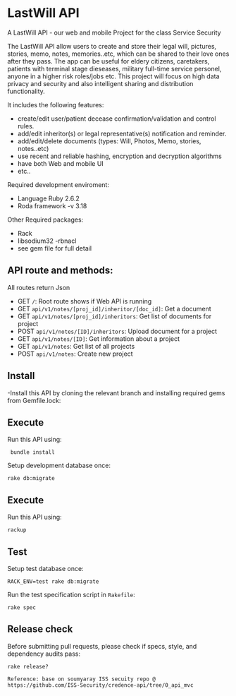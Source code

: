 # LastWill API

A LastWill API - our web and mobile Project for the class Service Security

The LastWill API allow users to create and store their legal will, pictures, stories, memo, notes, memories..etc, which can be shared to their love ones after they pass. The app can be useful for eldery citizens, caretakers,  patients with terminal stage dieseases, military full-time service personel, anyone in a higher risk roles/jobs etc.  This project will focus on high data privacy and security and also intelligent sharing and distribution functionality.

It includes the following features:
  - create/edit user/patient decease confirmation/validation and control rules.
  - add/edit inheritor(s) or legal representative(s) notification and reminder.
  - add/edit/delete documents (types: Will, Photos, Memo, stories, notes..etc)
  - use recent and reliable hashing, encryption and decryption algorithms
  - have both Web and mobile UI
  - etc..

 Required development enviroment:
  - Language Ruby 2.6.2
  - Roda framework -v 3.18

 Other Required packages:
   - Rack
   - libsodium32 -rbnacl
   - see gem file for full detail

## API route and methods:

All routes return Json
- GET  `/`: Root route shows if Web API is running
- GET  `api/v1/notes/[proj_id]/inheritor/[doc_id]`: Get a document
- GET  `api/v1/notes/[proj_id]/inheritors`: Get list of documents for project
- POST `api/v1/notes/[ID]/inheritors`: Upload document for a project
- GET  `api/v1/notes/[ID]`: Get information about a project
- GET  `api/v1/notes`: Get list of all projects
- POST `api/v1/notes`: Create new project

## Install
-Install this API by cloning the relevant branch and installing required gems from Gemfile.lock:

## Execute

Run this API using:

 ```shell
  bundle install
 ```
Setup development database once:

```shell
rake db:migrate
```

## Execute

Run this API using:

```shell
rackup
```

## Test

Setup test database once:

```shell
RACK_ENV=test rake db:migrate
```

Run the test specification script in `Rakefile`:

```shell
rake spec
```

## Release check

Before submitting pull requests, please check if specs, style, and dependency audits pass:

```shell
rake release?

Reference: base on soumyaray ISS secuity repo @ https://github.com/ISS-Security/credence-api/tree/0_api_mvc
